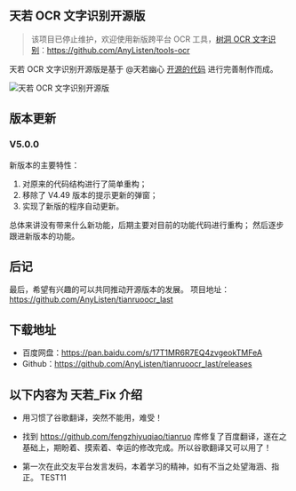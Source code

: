## 天若 OCR 文字识别开源版
> 该项目已停止维护，欢迎使用新版跨平台 OCR 工具，[树洞 OCR 文字识别](https://github.com/AnyListen/tools-ocr)：https://github.com/AnyListen/tools-ocr

天若 OCR 文字识别开源版是基于 @天若幽心  [开源的代码](https://github.com/tianruoyouxin/tianruoocr_last) 进行完善制作而成。

![天若 OCR 文字识别开源版](http://img.luooqi.com/FqgLxwq7qu7_OLBr5HYO_bi7Rpbw)

## 版本更新
### V5.0.0
新版本的主要特性：
1. 对原来的代码结构进行了简单重构；
2. 移除了 V4.49 版本的提示更新的弹窗；
3. 实现了新版的程序自动更新。

总体来讲没有带来什么新功能，后期主要对目前的功能代码进行重构；
然后逐步跟进新版本的功能。

## 后记
最后，希望有兴趣的可以共同推动开源版本的发展。
项目地址：https://github.com/AnyListen/tianruoocr_last

## 下载地址
- 百度网盘：https://pan.baidu.com/s/17T1MR6R7EQ4zvgeokTMFeA
- Github：https://github.com/AnyListen/tianruoocr_last/releases

## 以下内容为 天若_Fix 介绍   
- 用习惯了谷歌翻译，突然不能用，难受！
- 找到 https://github.com/fengzhiyuqiao/tianruo 库修复了百度翻译，遂在之基础上，期盼着、摸索着、幸运的修改完成。所以谷歌翻译又可以用了！ 

- 第一次在此交友平台发言发码，本着学习的精神，如有不当之处望海涵、指正。
TEST11